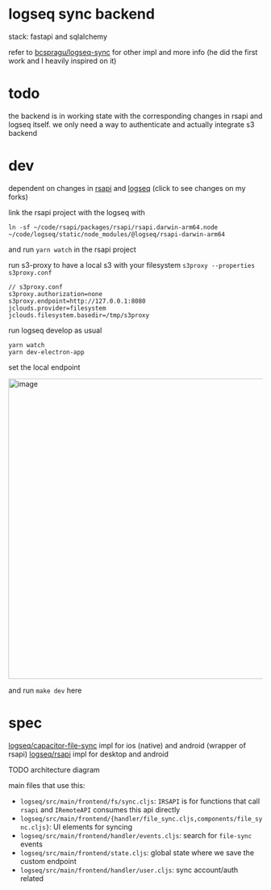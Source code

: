 # logseq sync backend

stack: fastapi and sqlalchemy

refer to [bcspragu/logseq-sync](https://github.com/bcspragu/logseq-sync) for other impl and more info (he did the first work and I heavily inspired on it)

# todo

the backend is in working state with the corresponding changes in rsapi and logseq itself. we only need a way to authenticate and actually integrate s3 backend

# dev

dependent on changes in [rsapi](https://github.com/logseq/rsapi/compare/master...scratchmex:rsapi:master) and [logseq](https://github.com/logseq/logseq/compare/master...scratchmex:logseq:master) (click to see changes on my forks)

link the rsapi project with the logseq with

```
ln -sf ~/code/rsapi/packages/rsapi/rsapi.darwin-arm64.node ~/code/logseq/static/node_modules/@logseq/rsapi-darwin-arm64
```

and run `yarn watch` in the rsapi project

run s3-proxy to have a local s3 with your filesystem `s3proxy --properties s3proxy.conf`

```
// s3proxy.conf
s3proxy.authorization=none
s3proxy.endpoint=http://127.0.0.1:8080
jclouds.provider=filesystem
jclouds.filesystem.basedir=/tmp/s3proxy
```

run logseq develop as usual

```
yarn watch
yarn dev-electron-app
```

set the local endpoint

<img width="594" alt="image" src="https://github.com/scratchmex/logseq-sync/assets/4014888/05c7f9e7-3e27-4d71-a508-550642d7245d">

and run `make dev` here

# spec

[logseq/capacitor-file-sync](https://github.com/logseq/capacitor-file-sync) impl for ios (native) and android (wrapper of rsapi)
[logseq/rsapi](https://github.com/logseq/rsapi) impl for desktop and android

TODO architecture diagram


main files that use this:

- `logseq/src/main/frontend/fs/sync.cljs`: `IRSAPI` is for functions that call `rsapi` and `IRemoteAPI` consumes this api directly
- `logseq/src/main/frontend/{handler/file_sync.cljs,components/file_sync.cljs}`: UI elements for syncing
- `logseq/src/main/frontend/handler/events.cljs`: search for `file-sync` events
- `logseq/src/main/frontend/state.cljs`: global state where we save the custom endpoint
- `logseq/src/main/frontend/handler/user.cljs`: sync account/auth related
